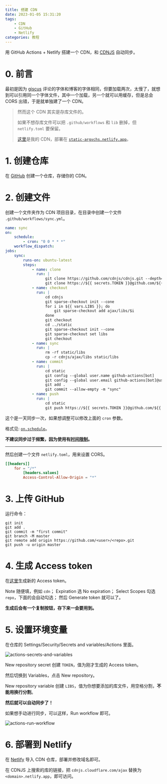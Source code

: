 ```yaml
---
title: 搭建 CDN
date: 2023-01-05 15:31:20
tags:
    - CDN
    - GitHub
    - Netlify
categories: 教程
---
```


用 GitHub Actions + Netlify 搭建一个 CDN，和 [CDNJS](https://cdnjs.com) 自动同步。

<!-- more -->

# 0. 前言

最初是因为 [giscus](https://giscus-argvchs.netlify.app) 评论的字体和博客的字体相同，但要加载两次，太慢了，就想到可以引用同一个字体文件，其中一个加载，另一个就可以用缓存，但是总会 CORS 出错，于是就单独建了一个 CDN。

> 然而这个 CDN 其实是存库文件的。
>
> 如果不想存库文件可以把 `.github/workflows` 和 `lib` 删掉，但 `netlify.toml` 要保留。
>
> [这里](https://github.com/argvchs/static)是我的 CDN，部署在 [`static-argvchs.netlify.app`](https://static-argvchs.netlify.app)。

# 1. 创建仓库

在 [GitHub](https://github.com/new) 创建一个仓库，存储你的 CDN。

# 2. 创建文件

创建一个文件夹作为 CDN 项目目录，在目录中创建一个文件 `.github/workflows/sync.yml`。

```yaml
name: sync
on:
    schedule:
        - cron: "0 0 * * *"
    workflow_dispatch:
jobs:
    sync:
        runs-on: ubuntu-latest
        steps:
            - name: clone
              run: |
                  git clone https://github.com/cdnjs/cdnjs.git --depth=1 --filter=blob:none --no-checkout
                  git clone https://${{ secrets.TOKEN }}@github.com/${{ github.repository }}.git static --depth=1 --filter=blob:none --no-checkout
            - name: checkout
              run: |
                  cd cdnjs
                  git sparse-checkout init --cone
                  for i in ${{ vars.LIBS }}; do
                      git sparse-checkout add ajax/libs/$i
                  done
                  git checkout
                  cd ../static
                  git sparse-checkout init --cone
                  git sparse-checkout set libs
                  git checkout
            - name: sync
              run: |
                  rm -rf static/libs
                  cp -r cdnjs/ajax/libs static/libs
            - name: commit
              run: |
                  cd static
                  git config --global user.name github-actions[bot]
                  git config --global user.email github-actions[bot]@users.noreply.github.com
                  git add .
                  git commit --allow-empty -m "sync"
            - name: push
              run: |
                  cd static
                  git push https://${{ secrets.TOKEN }}@github.com/${{ github.repository }}.git
```

这个是一天同步一次，如果想调整可以修改上面的 `cron` 参数。

格式见: [`on.schedule`](https://docs.github.com/en/actions/using-workflows/workflow-syntax-for-github-actions#onschedule)。

**不建议同步过于频繁，因为使用有[时间限制](https://docs.github.com/en/billing/managing-billing-for-github-actions/about-billing-for-github-actions)。**

---

然后创建一个文件 `netlify.toml`，用来设置 CORS。

```toml
[[headers]]
    for = "/*"
        [headers.values]
        Access-Control-Allow-Origin = "*"
```

# 3. 上传 GitHub

运行命令：

```shell
git init
git add .
git commit -m "first commit"
git branch -M master
git remote add origin https://github.com/<user>/<repo>.git
git push -u origin master
```

# 4. 生成 Access token

在[这里](https://github.com/settings/tokens/new)生成新的 Access token。

Note 随便填，例如 `cdn`；
Expiration 选 No expiration；
Select Scopes 勾选 `repo`，下面的会自动勾选；
然后 Generate token 就可以了。

**生成后会有一个复制按钮，存下来一会要用到。**

# 5. 设置环境变量

在仓库的 Settings/Security/Secrets and variables/Actions 里面。

![actions-secrets-and-variables](https://static-argvchs.netlify.app/images/actions-secrets-and-variables.png)

New repository secret 创建 `TOKEN`，值为刚才生成的 Access token。

然后切换到 Variables，点击 New repository。

New repository variable 创建 `LIBS`，值为你想要添加的库文件，用空格分割，**不能用换行分割**。

**然后就可以自动同步了！**

如果想手动进行同步，可以这样，Run workflow 即可。

![actions-run-workflow](https://static-argvchs.netlify.app/images/actions-run-workflow.png)

# 6. 部署到 Netlify

在 [Netlify](https://www.netlify.com) 导入 CDN 仓库，部署并修改域名即可。

在 CDNJS 上搜索的库的链接，把 `cdnjs.cloudflare.com/ajax` 替换为 `<domain>.netlify.app`，即可访问。
